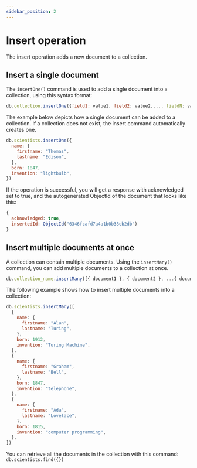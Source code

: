 ```yaml
---
sidebar_position: 2
---
```


# Insert operation

The insert operation adds a new document to a collection.

## Insert a single document

The `insertOne()` command is used to add a single document into a collection, using this syntax format:

```js
db.collection.insertOne({field1: value1, field2: value2,.... fieldN: valueN})
```

The example below depicts how a single document can be added to a collection.
If a collection does not exist, the insert command automatically creates one.

```js
db.scientists.insertOne({
  name: {
    firstname: "Thomas",
    lastname: "Edison",
  },
  born: 1847,
  invention: "lightbulb",
})
```

If the operation is successful, you will get a response with acknowledged set to true, and the autogenerated ObjectId of the document that looks like this:

```js
{
  acknowledged: true,
  insertedId: ObjectId("6346fcafd7a4a1b0b38eb2db")
}
```

## Insert multiple documents at once

A collection can contain multiple documents.
Using the `insertMany()` command, you can add multiple documents to a collection at once.

```js
db.collection_name.insertMany([{ document1 }, { document2 }, ...{ documentN }])
```

The following example shows how to insert multiple documents into a collection:

```js
db.scientists.insertMany([
  {
    name: {
      firstname: "Alan",
      lastname: "Turing",
    },
    born: 1912,
    invention: "Turing Machine",
  },
  {
    name: {
      firstname: "Graham",
      lastname: "Bell",
    },
    born: 1847,
    invention: "telephone",
  },
  {
    name: {
      firstname: "Ada",
      lastname: "Lovelace",
    },
    born: 1815,
    invention: "computer programming",
  },
])
```

You can retrieve all the documents in the collection with this command: `db.scientists.find({})`
